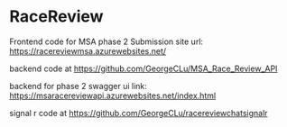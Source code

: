 # RaceReview
Frontend code for MSA phase 2
Submission site url: https://racereviewmsa.azurewebsites.net/

backend code at https://github.com/GeorgeCLu/MSA_Race_Review_API

backend for phase 2 swagger ui link: https://msaracereviewapi.azurewebsites.net/index.html

signal r code at https://github.com/GeorgeCLu/racereviewchatsignalr
